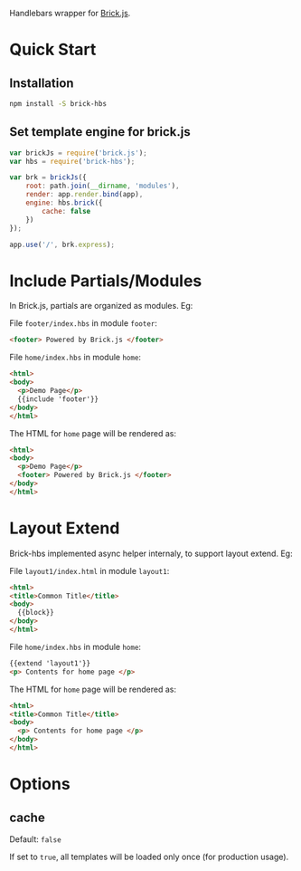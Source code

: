 
Handlebars wrapper for [Brick.js][brk].

# Quick Start

## Installation

```bash
npm install -S brick-hbs
```

## Set template engine for brick.js

```javascript
var brickJs = require('brick.js');
var hbs = require('brick-hbs');

var brk = brickJs({
    root: path.join(__dirname, 'modules'),
    render: app.render.bind(app),
    engine: hbs.brick({
        cache: false
    })
});

app.use('/', brk.express);
```

# Include Partials/Modules

In Brick.js, partials are organized as modules. Eg:

File `footer/index.hbs` in module `footer`:

```html
<footer> Powered by Brick.js </footer>
```

File `home/index.hbs` in module `home`:

```html
<html>
<body>
  <p>Demo Page</p>
  {{include 'footer'}}
</body>
</html>
```

The HTML for `home` page will be rendered as:

```html
<html>
<body>
  <p>Demo Page</p>
  <footer> Powered by Brick.js </footer>
</body>
</html>
```

# Layout Extend 

Brick-hbs implemented async helper internaly, to support layout extend. Eg: 

File `layout1/index.html` in module `layout1`:

```html
<html>
<title>Common Title</title>
<body>
  {{block}}
</body>
</html>
```

File `home/index.hbs` in module `home`:

```html
{{extend 'layout1'}}
<p> Contents for home page </p>
```

The HTML for `home` page will be rendered as:

```html
<html>
<title>Common Title</title>
<body>
  <p> Contents for home page </p>
</body>
</html>
```

# Options

## cache

Default: `false`

If set to `true`, all templates will be loaded only once (for production usage).

[brk]: https://github.com/harttle/brick-hbs
